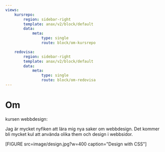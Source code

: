 ```yaml
---
views:
    kursrepo:
        region: sidebar-right
        template: anax/v2/block/default
        data:
            meta: 
                type: single
                route: block/om-kursrepo

    redovisa:
        region: sidebar-right
        template: anax/v2/block/default
        data:
            meta: 
                type: single
                route: block/om-redovisa
---
```

Om
=========================

kursen webbdesign:

Jag är mycket nyfiken att lära mig nya saker om webbdesign. Det kommer bli mycket kul att använda olika them och design i webbsidor.

[FIGURE src=image/design.jpg?w=400 caption="Design with CSS"]

